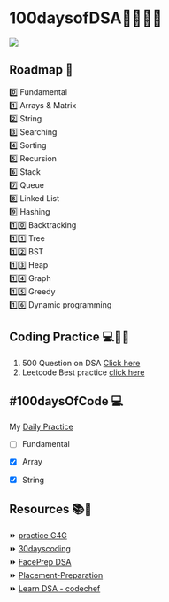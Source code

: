 # 100daysofDSA👩‍💻👨‍💻


![](https://miro.medium.com/max/2560/1*sMryEXZVPKFjGNcfSzE8Mw.jpeg)
 
 
## Roadmap 🚧
0️⃣ Fundamental <br>
1️⃣ Arrays & Matrix <br>
2️⃣ String <br>
3️⃣ Searching <br>
4️⃣ Sorting <br>
5️⃣ Recursion <br>
6️⃣ Stack <br>
7️⃣ Queue <br>
8️⃣ Linked List <br>
9️⃣ Hashing <br>
1️⃣0️⃣ Backtracking <br>
1️⃣1️⃣ Tree <br>
1️⃣2️⃣ BST <br>
1️⃣3️⃣ Heap <br>
1️⃣4️⃣ Graph <br>
1️⃣5️⃣ Greedy <br>
1️⃣6️⃣ Dynamic programming <br>
 

## Coding Practice 💻👩‍💻

1. 500 Question on DSA [Click here](https://drive.google.com/drive/folders/1YmxM3F7D0-23i9NbZ8kJ-slMKuPefEfT) <br>
2. Leetcode Best practice [click here](https://drive.google.com/drive/folders/1YmxM3F7D0-23i9NbZ8kJ-slMKuPefEfT) <br>

## #100daysOfCode 💻

 My [Daily Practice](https://github.com/Aj7t/100daysofDSA/tree/main/LearnByDoing)
 
- [ ] Fundamental
- [x] Array
- [x] String







## Resources 📚🧾

⏩ [practice G4G](https://practice.geeksforgeeks.org/explore/?page=1) <br>
⏩ [30dayscoding](https://30dayscoding.com/) <br>
⏩ [FacePrep DSA](https://www.faceprep.in/data-structures/) <br>
⏩ [Placement-Preparation](https://github.com/anushka23g/Complete-Placement-Preparation) <br>
⏩ [Learn DSA - codechef](https://www.codechef.com/certification/data-structures-and-algorithms/prepare) <br>
